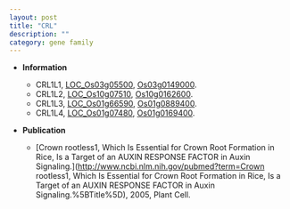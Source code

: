 ```yaml
---
layout: post
title: "CRL"
description: ""
category: gene family
---
```


* **Information**  
    + CRL1L1, [LOC_Os03g05500](http://rice.plantbiology.msu.edu/cgi-bin/ORF_infopage.cgi?orf=LOC_Os03g05500), [Os03g0149000](http://rapdb.dna.affrc.go.jp/viewer/gbrowse_details/irgsp1?name=Os03g0149000).
    + CRL1L2, [LOC_Os10g07510](http://rice.plantbiology.msu.edu/cgi-bin/ORF_infopage.cgi?orf=LOC_Os10g07510), [Os10g0162600](http://rapdb.dna.affrc.go.jp/viewer/gbrowse_details/irgsp1?name=Os10g0162600).
    + CRL1L3, [LOC_Os01g66590](http://rice.plantbiology.msu.edu/cgi-bin/ORF_infopage.cgi?orf=LOC_Os01g66590), [Os01g0889400](http://rapdb.dna.affrc.go.jp/viewer/gbrowse_details/irgsp1?name=Os01g0889400).
    + CRL1L4, [LOC_Os01g07480](http://rice.plantbiology.msu.edu/cgi-bin/ORF_infopage.cgi?orf=LOC_Os01g07480), [Os01g0169400](http://rapdb.dna.affrc.go.jp/viewer/gbrowse_details/irgsp1?name=Os01g0169400).

* **Publication**  
    + [Crown rootless1, Which Is Essential for Crown Root Formation in Rice, Is a Target of an AUXIN RESPONSE FACTOR in Auxin Signaling.](http://www.ncbi.nlm.nih.gov/pubmed?term=Crown rootless1, Which Is Essential for Crown Root Formation in Rice, Is a Target of an AUXIN RESPONSE FACTOR in Auxin Signaling.%5BTitle%5D), 2005, Plant Cell.



